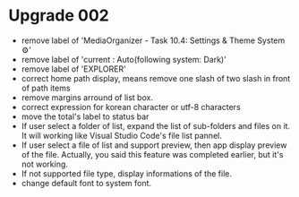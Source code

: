 # Upgrade 002

- remove label of 'MediaOrganizer - Task 10.4: Settings & Theme System ⚙️'
- remove label of 'current : Auto(following system: Dark)'
- remove label of 'EXPLORER'
- correct home path display, means remove one slash of two slash in front of path items
- remove margins arround of list box.
- correct expression for korean character or utf-8 characters
- move the total's label to status bar
- If user select a folder of list, expand the list of sub-folders and files on it. It will working like Visual Studio Code's file list pannel.
- If user select a file of list and support preview, then app display preview of the file. Actually, you said this feature was completed earlier, but it's not working.
- If not supported file type, display informations of the file.
- change default font to system font.
